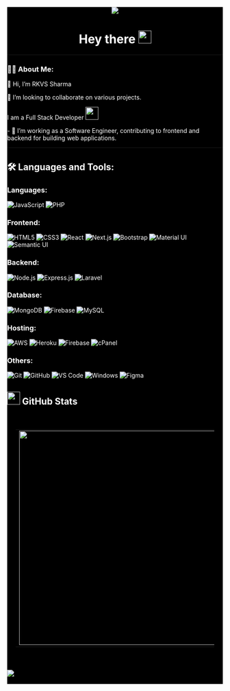 <div style="background-color : black; color: white;"> 
<div id="header" align="center" >
    <img src='https://readme-typing-svg.herokuapp.com?font=ubuntu&color=16A085&center=true&lines=Full+Stack+Developer;Enthusiastic+Programmer;Open+Source+Contributor;Code+For+Everyone'/>
</div>
<div align="center" >
    <h1>
        Hey there
        <img src="https://media.giphy.com/media/hvRJCLFzcasrR4ia7z/giphy.gif" width="30px"/>
    </h1>
</div>

---

<div  >
    <h3>👩‍💻 About Me:</h3>
    <p>👋 Hi, I’m RKVS Sharma</p>
    <p>💞️ I’m looking to collaborate on various projects.</p>
    <p>I am a Full Stack Developer <img src="https://media.giphy.com/media/WUlplcMpOCEmTGBtBW/giphy.gif" width="30"></p>
    <p>- 🌌 I’m working as a Software Engineer, contributing to frontend and backend for building web applications.</p>
</div>

---

## 🛠 Languages and Tools:

### Languages:
<div>
    <img src="https://img.shields.io/badge/javascript%20-%23323330.svg?&style=for-the-badge&logo=javascript&logoColor=%23F7DF1E" alt="JavaScript"/>
    <img src="https://img.shields.io/badge/php%20-%23777BB4.svg?&style=for-the-badge&logo=php&logoColor=white" alt="PHP"/>
</div>


### Frontend:
<div>
    <img src="https://img.shields.io/badge/html5%20-%23E34F26.svg?&style=for-the-badge&logo=html5&logoColor=white" alt="HTML5"/>
    <img src="https://img.shields.io/badge/css3%20-%231572B6.svg?&style=for-the-badge&logo=css3&logoColor=white" alt="CSS3"/>
    <img src="https://img.shields.io/badge/react%20-%2320232a.svg?&style=for-the-badge&logo=react&logoColor=%2361DAFB" alt="React"/>
    <img src="https://img.shields.io/badge/next.js%20-%23000000.svg?&style=for-the-badge&logo=next.js&logoColor=white" alt="Next.js"/>
    <img src="https://img.shields.io/badge/bootstrap%20-%23563D7C.svg?&style=for-the-badge&logo=bootstrap&logoColor=white" alt="Bootstrap"/>
    <img src="https://img.shields.io/badge/material%20ui%20-%230081CB.svg?&style=for-the-badge&logo=material-ui&logoColor=white" alt="Material UI"/>
    <img src="https://img.shields.io/badge/semantic%20UI%20-%234ABDB2.svg?&style=for-the-badge&logo=semantic-ui&logoColor=white" alt="Semantic UI"/>
</div>


### Backend:
<div>
    <img src="https://img.shields.io/badge/node.js%20-%2343853D.svg?&style=for-the-badge&logo=node.js&logoColor=white" alt="Node.js"/>
    <img src="https://img.shields.io/badge/express.js%20-%23404d59.svg?&style=for-the-badge&logo=express" alt="Express.js"/>
    <img src="https://img.shields.io/badge/laravel%20-%23FF2D20.svg?&style=for-the-badge&logo=laravel&logoColor=white" alt="Laravel"/>
</div>


### Database:
<div  >
    <img src="https://img.shields.io/badge/MongoDB-%234ea94b.svg?&style=for-the-badge&logo=mongodb&logoColor=white" alt="MongoDB"/>
    <img src="https://img.shields.io/badge/firebase%20-%23039BE5.svg?&style=for-the-badge&logo=firebase" alt="Firebase"/>
    <img src="https://img.shields.io/badge/mysql-%2300f.svg?&style=for-the-badge&logo=mysql&logoColor=white" alt="MySQL"/>
</div>

### Hosting:
<div  >
    <img src="https://img.shields.io/badge/AWS%20-%23FF9900.svg?&style=for-the-badge&logo=amazon-aws&logoColor=white" alt="AWS"/>
    <img src="https://img.shields.io/badge/heroku%20-%23430098.svg?&style=for-the-badge&logo=heroku&logoColor=white" alt="Heroku"/>
    <img src="https://img.shields.io/badge/firebase%20-%23039BE5.svg?&style=for-the-badge&logo=firebase" alt="Firebase"/>
    <img src="https://img.shields.io/badge/cPanel-black.svg?&style=for-the-badge&logo=cpanel&background=ffffff" alt="cPanel"/>
</div>

### Others:
<div  >
    <img src="https://img.shields.io/badge/git%20-%23F05033.svg?&style=for-the-badge&logo=git&logoColor=white" alt="Git"/>
    <img src="https://img.shields.io/badge/github%20-%23121011.svg?&style=for-the-badge&logo=github&logoColor=white" alt="GitHub"/>
    <img src="https://img.shields.io/badge/VS%20Code%20-%230070D1.svg?&style=for-the-badge&logo=visual-studio-code&logoColor=white" alt="VS Code"/>
    <img src="https://img.shields.io/badge/Windows-0078D6?style=for-the-badge&logo=windows&logoColor=white" alt="Windows"/>
    <img src="https://img.shields.io/badge/figma%20-%23F24E1E.svg?&style=for-the-badge&logo=figma&logoColor=white" alt="Figma"/>
</div>


## <img src="https://github.com/devunivisionz/devunivisionz/blob/main/assets/stats.gif" width="30" height="30" /> GitHub Stats 

<div style="background-color: black; padding: 20px; border-radius: 10px;">
    <table>
        <tr>
            <td>
                <img width="500" src="https://streak-stats.demolab.com/?user=devunivisionz&hide_border=true&border_radius=5&date_format=j%20M%5B%20Y%5D&theme=dark" />
            </td>
            <td>
                <img width="500" src="https://github-readme-stats.vercel.app/api?username=devunivisionz&show_icons=true&border_radius=5&include_all_commits=true&hide_border=true&theme=dark" />
            </td>
        </tr>
    </table>
</div>




<br>

<div  >
    <img src="https://github-readme-activity-graph.vercel.app/graph?username=devunivisionz&theme=synthwave-84&true&hide_border=true" />
</div>

<br>
</div>
